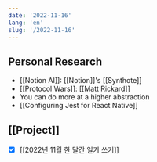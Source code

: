 ```yaml
---
date: '2022-11-16'
lang: 'en'
slug: '/2022-11-16'
---
```


## Personal Research

- [[Notion AI]]: [[Notion]]'s [[Synthote]]
- [[Protocol Wars]]: [[Matt Rickard]]
- You can do more at a higher abstraction
- [[Configuring Jest for React Native]]

## [[Project]]

- [x] [[2022년 11월 한 달간 일기 쓰기]]
